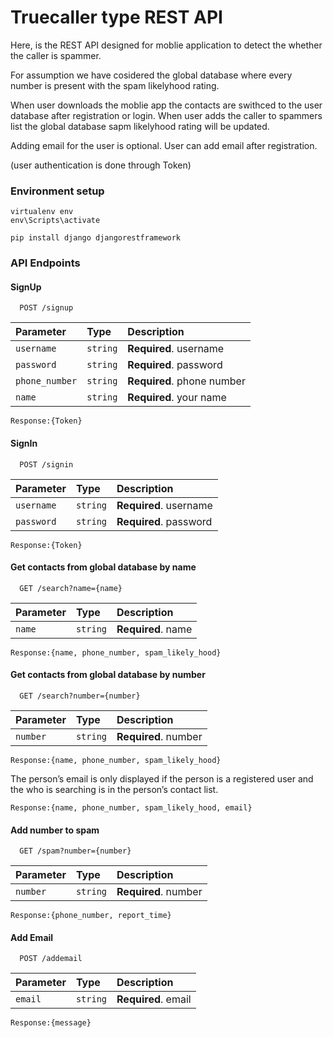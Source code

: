 
# Truecaller type REST API

Here, is the REST API designed for moblie application to detect the whether the caller is spammer.

For assumption we have cosidered the global database where every number is present with the spam likelyhood rating.

When user downloads the moblie app the contacts are swithced to the user database after registration or login. When user adds the caller to spammers list the global database sapm likelyhood rating will be updated.

Adding email for the user is optional. User can add email after registration.

(user authentication is done through Token)

### Environment setup

```
virtualenv env
env\Scripts\activate

pip install django djangorestframework
```

### API Endpoints
#### SignUp

```
  POST /signup
```

| Parameter | Type     | Description                |
| :-------- | :------- | :------------------------- |
| `username` | `string` | **Required**. username |
| `password` | `string` | **Required**. password |
| `phone_number` | `string` | **Required**. phone number |
| `name` | `string` | **Required**. your name |

```
Response:{Token}
```

#### SignIn

```
  POST /signin
```

| Parameter | Type     | Description                |
| :-------- | :------- | :------------------------- |
| `username` | `string` | **Required**. username |
| `password` | `string` | **Required**. password |

```
Response:{Token}
```

#### Get contacts from global database by name

```
  GET /search?name={name}
```

| Parameter | Type     | Description                |
| :-------- | :------- | :------------------------- |
| `name` | `string` | **Required**. name |

```
Response:{name, phone_number, spam_likely_hood}
```
#### Get contacts from global database by number

```
  GET /search?number={number}
```

| Parameter | Type     | Description                |
| :-------- | :------- | :------------------------- |
| `number` | `string` | **Required**. number |

```
Response:{name, phone_number, spam_likely_hood}
```
The person’s email is only displayed if the person is a registered user and the  who is searching is in the person’s contact list.
```
Response:{name, phone_number, spam_likely_hood, email}
```
#### Add number to spam

```
  GET /spam?number={number}
```

| Parameter | Type     | Description                |
| :-------- | :------- | :------------------------- |
| `number` | `string` | **Required**. number |

```
Response:{phone_number, report_time}
```
#### Add Email

```
  POST /addemail
```

| Parameter | Type     | Description                |
| :-------- | :------- | :------------------------- |
| `email` | `string` | **Required**. email |

```
Response:{message}
```